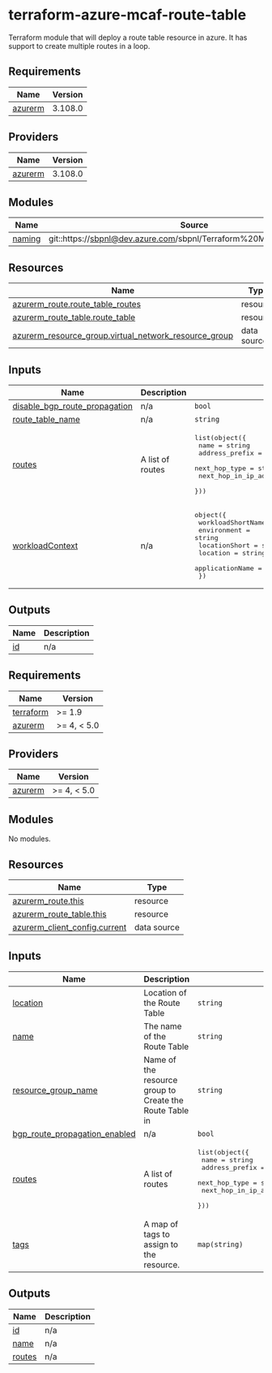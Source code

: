 # terraform-azure-mcaf-route-table
Terraform module that will deploy a route table resource in azure. It has support to create multiple routes in a loop.

## Requirements

| Name | Version |
|------|---------|
| <a name="requirement_azurerm"></a> [azurerm](#requirement\_azurerm) | 3.108.0 |

## Providers

| Name | Version |
|------|---------|
| <a name="provider_azurerm"></a> [azurerm](#provider\_azurerm) | 3.108.0 |

## Modules

| Name | Source | Version |
|------|--------|---------|
| <a name="module_naming"></a> [naming](#module\_naming) | git::https://sbpnl@dev.azure.com/sbpnl/Terraform%20Modules/_git/Naming | v2.0.1 |

## Resources

| Name | Type |
|------|------|
| [azurerm_route.route_table_routes](https://registry.terraform.io/providers/hashicorp/azurerm/3.108.0/docs/resources/route) | resource |
| [azurerm_route_table.route_table](https://registry.terraform.io/providers/hashicorp/azurerm/3.108.0/docs/resources/route_table) | resource |
| [azurerm_resource_group.virtual_network_resource_group](https://registry.terraform.io/providers/hashicorp/azurerm/3.108.0/docs/data-sources/resource_group) | data source |

## Inputs

| Name | Description | Type | Default | Required |
|------|-------------|------|---------|:--------:|
| <a name="input_disable_bgp_route_propagation"></a> [disable\_bgp\_route\_propagation](#input\_disable\_bgp\_route\_propagation) | n/a | `bool` | `false` | no |
| <a name="input_route_table_name"></a> [route\_table\_name](#input\_route\_table\_name) | n/a | `string` | n/a | yes |
| <a name="input_routes"></a> [routes](#input\_routes) | A list of routes | <pre>list(object({<br>    name                   = string<br>    address_prefix         = string<br>    next_hop_type          = string<br>    next_hop_in_ip_address = optional(string)<br>  }))</pre> | `null` | no |
| <a name="input_workloadContext"></a> [workloadContext](#input\_workloadContext) | n/a | <pre>object({<br>    workloadShortName = string<br>    environment       = string<br>    locationShort     = string<br>    location          = string<br>    applicationName   = string<br>  })</pre> | n/a | yes |

## Outputs

| Name | Description |
|------|-------------|
| <a name="output_id"></a> [id](#output\_id) | n/a |
<!-- BEGIN_TF_DOCS -->
## Requirements

| Name | Version |
|------|---------|
| <a name="requirement_terraform"></a> [terraform](#requirement\_terraform) | >= 1.9 |
| <a name="requirement_azurerm"></a> [azurerm](#requirement\_azurerm) | >= 4, < 5.0 |

## Providers

| Name | Version |
|------|---------|
| <a name="provider_azurerm"></a> [azurerm](#provider\_azurerm) | >= 4, < 5.0 |

## Modules

No modules.

## Resources

| Name | Type |
|------|------|
| [azurerm_route.this](https://registry.terraform.io/providers/hashicorp/azurerm/latest/docs/resources/route) | resource |
| [azurerm_route_table.this](https://registry.terraform.io/providers/hashicorp/azurerm/latest/docs/resources/route_table) | resource |
| [azurerm_client_config.current](https://registry.terraform.io/providers/hashicorp/azurerm/latest/docs/data-sources/client_config) | data source |

## Inputs

| Name | Description | Type | Default | Required |
|------|-------------|------|---------|:--------:|
| <a name="input_location"></a> [location](#input\_location) | Location of the Route Table | `string` | n/a | yes |
| <a name="input_name"></a> [name](#input\_name) | The name of the Route Table | `string` | n/a | yes |
| <a name="input_resource_group_name"></a> [resource\_group\_name](#input\_resource\_group\_name) | Name of the resource group to Create the Route Table in | `string` | n/a | yes |
| <a name="input_bgp_route_propagation_enabled"></a> [bgp\_route\_propagation\_enabled](#input\_bgp\_route\_propagation\_enabled) | n/a | `bool` | `false` | no |
| <a name="input_routes"></a> [routes](#input\_routes) | A list of routes | <pre>list(object({<br>    name                   = string<br>    address_prefix         = string<br>    next_hop_type          = string<br>    next_hop_in_ip_address = optional(string)<br>  }))</pre> | `null` | no |
| <a name="input_tags"></a> [tags](#input\_tags) | A map of tags to assign to the resource. | `map(string)` | `{}` | no |

## Outputs

| Name | Description |
|------|-------------|
| <a name="output_id"></a> [id](#output\_id) | n/a |
| <a name="output_name"></a> [name](#output\_name) | n/a |
| <a name="output_routes"></a> [routes](#output\_routes) | n/a |
<!-- END_TF_DOCS -->
